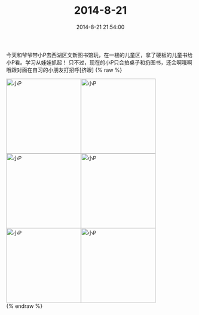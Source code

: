 ﻿---
title: "2014-8-21"
date: 2014-8-21 21:54:00
tags:
categories: 妈妈
---
今天和爷爷带小P去西湖区文新图书馆玩，在一楼的儿童区，拿了硬板的儿童书给小P看。学习从娃娃抓起！
只不过，现在的小P只会拍桌子和扔图书，还会啊哦啊哦跟对面在自习的小朋友打招呼[挤眼]
{% raw %}
<div style="width:500 px">
<div style="float:left; width:100 px"><img src="/images/微信图片_20171010171638.jpg" width="200" alt="小P"></div>
<div style="float:left; width:100 px"><img src="/images/微信图片_20171010171706.jpg" width="200" alt="小P"></div>
<div style="float:left; width:100 px"><img src="/images/微信图片_20171010171731.jpg" width="200" alt="小P"></div>
<div style="float:left; width:100 px"><img src="/images/微信图片_20171010171743.jpg" width="200" alt="小P"></div>
<div style="float:left; width:100 px"><img src="/images/微信图片_20171010171753.jpg" width="200" alt="小P"></div>
<div style="float:left; width:100 px"><img src="/images/微信图片_20171010171804.jpg" width="200" alt="小P"></div>
<div style="clear:both"></div>
</div>
{% endraw %}
